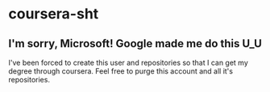 # coursera-sht
## I'm sorry, Microsoft! Google made me do this U_U
I've been forced to create this user and repositories so that I can get my degree through coursera. Feel free to purge this account and all it's repositories.
